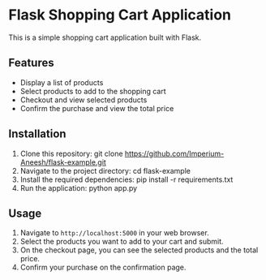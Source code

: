 # Flask Shopping Cart Application

This is a simple shopping cart application built with Flask.

## Features

- Display a list of products
- Select products to add to the shopping cart
- Checkout and view selected products
- Confirm the purchase and view the total price

## Installation

1. Clone this repository: git clone https://github.com/Imperium-Aneesh/flask-example.git
2. Navigate to the project directory: cd flask-example
3. Install the required dependencies: pip install -r requirements.txt
4. Run the application: python app.py

## Usage

1. Navigate to `http://localhost:5000` in your web browser.
2. Select the products you want to add to your cart and submit.
3. On the checkout page, you can see the selected products and the total price.
4. Confirm your purchase on the confirmation page.